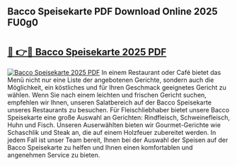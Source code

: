## Bacco Speisekarte PDF Download Online 2025 FU0g0

# <h2><a href="http://gc9wm8.nevu.top/?p=Bacco+Speisekarte">🔗 👉🔴 Bacco Speisekarte 2025 PDF</a></h2>

[![Bacco Speisekarte 2025 PDF](https://i.imgur.com/dBaPXMq.png)](http://gc9wm8.nevu.top/?p=Bacco+Speisekarte)
In einem Restaurant oder Café bietet das Menü nicht nur eine Liste der angebotenen Gerichte, sondern auch die Möglichkeit, ein köstliches und für Ihren Geschmack geeignetes Gericht zu wählen. Wenn Sie nach einem leichten und frischen Gericht suchen, empfehlen wir Ihnen, unseren Salatbereich auf der Bacco Speisekarte unseres Restaurants zu besuchen. Für Fleischliebhaber bietet unsere Bacco Speisekarte eine große Auswahl an Gerichten: Rindfleisch, Schweinefleisch, Huhn und Fisch. Unseren Auserwählten bieten wir Gourmet-Gerichte wie Schaschlik und Steak an, die auf einem Holzfeuer zubereitet werden. In jedem Fall ist unser Team bereit, Ihnen bei der Auswahl der Speisen auf der Bacco Speisekarte zu helfen und Ihnen einen komfortablen und angenehmen Service zu bieten.
